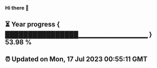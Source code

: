 ### Hi there 👋
⏳ Year progress { ████████████████▁▁▁▁▁▁▁▁▁▁▁▁▁▁ } 53.98 %
---
⏰ Updated on Mon, 17 Jul 2023 00:55:11 GMT
---

